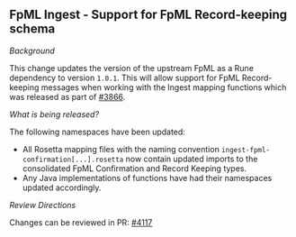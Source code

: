 ## FpML Ingest - Support for FpML Record-keeping schema

*Background*

This change updates the version of the upstream FpML as a Rune dependency to version `1.0.1`. This will allow support for FpML Record-keeping messages when working with the Ingest mapping functions which was released as part of [#3866](https://github.com/finos/common-domain-model/issues/3836).  

*What is being released?*

The following namespaces have been updated:

- All Rosetta mapping files with the naming convention `ingest-fpml-confirmation[...].rosetta` now contain updated imports to the consolidated FpML Confirmation and Record Keeping types.
- Any Java implementations of functions have had their namespaces updated accordingly.

*Review Directions*

Changes can be reviewed in PR: [#4117](https://github.com/finos/common-domain-model/pull/4117)
